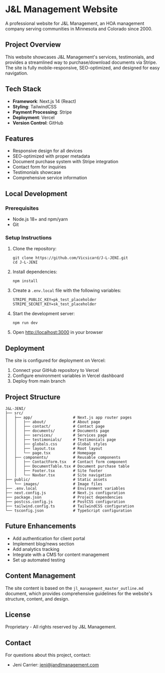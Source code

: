 # J&L Management Website

A professional website for J&L Management, an HOA management company serving communities in Minnesota and Colorado since 2000.

## Project Overview

This website showcases J&L Management's services, testimonials, and provides a streamlined way to purchase/download documents via Stripe. The site is fully mobile-responsive, SEO-optimized, and designed for easy navigation.

## Tech Stack

- **Framework**: Next.js 14 (React)
- **Styling**: TailwindCSS
- **Payment Processing**: Stripe
- **Deployment**: Vercel
- **Version Control**: GitHub

## Features

- Responsive design for all devices
- SEO-optimized with proper metadata
- Document purchase system with Stripe integration
- Contact form for inquiries
- Testimonials showcase
- Comprehensive service information

## Local Development

### Prerequisites

- Node.js 18+ and npm/yarn
- Git

### Setup Instructions

1. Clone the repository:
   ```
   git clone https://github.com/Vicsicard/J-L-JENI.git
   cd J-L-JENI
   ```

2. Install dependencies:
   ```
   npm install
   ```

3. Create a `.env.local` file with the following variables:
   ```
   STRIPE_PUBLIC_KEY=pk_test_placeholder
   STRIPE_SECRET_KEY=sk_test_placeholder
   ```

4. Start the development server:
   ```
   npm run dev
   ```

5. Open [http://localhost:3000](http://localhost:3000) in your browser

## Deployment

The site is configured for deployment on Vercel:

1. Connect your GitHub repository to Vercel
2. Configure environment variables in Vercel dashboard
3. Deploy from main branch

## Project Structure

```
J&L-JENI/
├── src/
│   ├── app/                  # Next.js app router pages
│   │   ├── about/            # About page
│   │   ├── contact/          # Contact page
│   │   ├── documents/        # Documents page
│   │   ├── services/         # Services page
│   │   ├── testimonials/     # Testimonials page
│   │   ├── globals.css       # Global styles
│   │   ├── layout.tsx        # Root layout
│   │   └── page.tsx          # Homepage
│   ├── components/           # Reusable components
│   │   ├── ContactForm.tsx   # Contact form component
│   │   ├── DocumentTable.tsx # Document purchase table
│   │   ├── Footer.tsx        # Site footer
│   │   └── Navbar.tsx        # Site navigation
├── public/                   # Static assets
│   └── images/               # Image files
├── .env.local                # Environment variables
├── next.config.js            # Next.js configuration
├── package.json              # Project dependencies
├── postcss.config.js         # PostCSS configuration
├── tailwind.config.ts        # TailwindCSS configuration
└── tsconfig.json             # TypeScript configuration
```

## Future Enhancements

- Add authentication for client portal
- Implement blog/news section
- Add analytics tracking
- Integrate with a CMS for content management
- Set up automated testing

## Content Management

The site content is based on the `jl_management_master_outline.md` document, which provides comprehensive guidelines for the website's structure, content, and design.

## License

Proprietary - All rights reserved by J&L Management.

## Contact

For questions about this project, contact:
- Jeni Carrier: jeni@jandlmanagement.com

